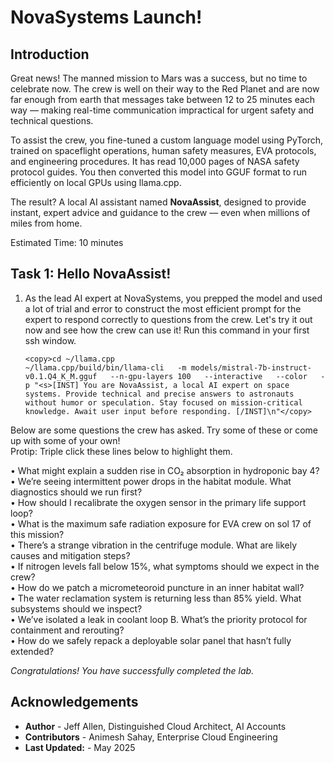 # NovaSystems Launch!

## Introduction
Great news! The manned mission to Mars was a success, but no time to celebrate now. The crew is well on their way to the Red Planet and are now far enough from earth that messages take between 12 to 25 minutes each way — making real-time communication impractical for urgent safety and technical questions.  

To assist the crew, you fine-tuned a custom language model using PyTorch, trained on spaceflight operations, human safety measures, EVA protocols, and engineering procedures. It has read 10,000 pages of NASA safety protocol guides. You then converted this model into GGUF format to run efficiently on local GPUs using llama.cpp.  

The result? A local AI assistant named **NovaAssist**, designed to provide instant, expert advice and guidance to the crew — even when millions of miles from home.  

Estimated Time: 10 minutes

## Task 1:  Hello NovaAssist!

1. As the lead AI expert at NovaSystems, you prepped the model and used a lot of trial and error to construct the most efficient prompt for the expert to respond correctly to questions from the crew. Let's try it out now and see how the crew can use it! Run this command in your first ssh window.
    ```
    <copy>cd ~/llama.cpp
    ~/llama.cpp/build/bin/llama-cli   -m models/mistral-7b-instruct-v0.1.Q4_K_M.gguf   --n-gpu-layers 100   --interactive   --color   -p "<s>[INST] You are NovaAssist, a local AI expert on space systems. Provide technical and precise answers to astronauts without humor or speculation. Stay focused on mission-critical knowledge. Await user input before responding. [/INST]\n"</copy>
    ```
 Below are some questions the crew has asked. Try some of these or come up with some of your own!  
 Protip: Triple click these lines below to highlight them.
 
 •  What might explain a sudden rise in CO₂ absorption in hydroponic bay 4?  
 •  We’re seeing intermittent power drops in the habitat module. What diagnostics should we run first?  
 •  How should I recalibrate the oxygen sensor in the primary life support loop?  
 •  What is the maximum safe radiation exposure for EVA crew on sol 17 of this mission?  
 •  There’s a strange vibration in the centrifuge module. What are likely causes and mitigation steps?  
 •  If nitrogen levels fall below 15%, what symptoms should we expect in the crew?  
 •  How do we patch a micrometeoroid puncture in an inner habitat wall?  
 •  The water reclamation system is returning less than 85% yield. What subsystems should we inspect?  
 •  We’ve isolated a leak in coolant loop B. What’s the priority protocol for containment and rerouting?  
 •  How do we safely repack a deployable solar panel that hasn’t fully extended?  
 

*Congratulations! You have successfully completed the lab.*<br/>

## Acknowledgements
* **Author** - Jeff Allen, Distinguished Cloud Architect, AI Accounts
* **Contributors** -  Animesh Sahay, Enterprise Cloud Engineering
* **Last Updated:** - May 2025